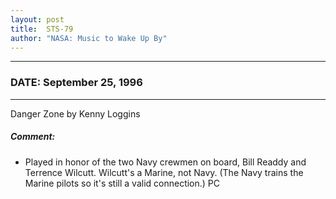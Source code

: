 ```yaml
---
layout: post
title:  STS-79
author: "NASA: Music to Wake Up By"
---
```


----
### DATE: September 25, 1996
----
Danger Zone by Kenny Loggins

##### Comment:
* Played in honor of the two Navy crewmen on board, Bill Readdy and Terrence Wilcutt. Wilcutt's a Marine, not Navy. (The Navy trains the Marine pilots so it's still a valid connection.) PC
